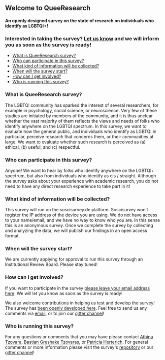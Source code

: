 ## Welcome to QueeResearch 

#### An openly designed survey on the state of research on individuals who identify as LGBTQI+!

### Interested in taking the survey? [Let us know](https://docs.google.com/forms/d/e/1FAIpQLSf7uaxpk0VbUo4CiYDGjXOcT9YjJk7-uWz64Oijs0agIyPQYQ/viewform) and we will inform you as soon as the survey is ready!

* [What is QueeResearch survey?](#what-is-queeresearch-survey)
* [Who can participate in this survey?](#who-can-participate-in-this-survey)
* [What kind of information will be collected?](#what-kind-of-information-will-be-collected)
* [When will the survey start?](#when-will-the-survey-start)
* [How can I get involved?](#how-can-i-get-involved)
* [Who is running this survey?](#who-is-running-this-survey)

### What is QueeResearch survey?
The LGBTQI community has sparked the interest of several researchers, for example in psychology, social science, or
neuroscience. Very few of these studies are initiated by members of the community, and it is thus unclear whether the
vast majority of them reflects the views and needs of folks who identify anywhere on the LGBTQI spectrum. In this survey,
we want to evaluate how the general public, and individuals who identify as LGBTQI in particular, perceive research that
concerns them, or their communities at large. We want to evaluate whether such research is perceived as (a) ethical, (b)
useful, and (c) respectful.

### Who can participate in this survey?
Anyone! We want to hear by folks who identify anywhere on the LGBTQI+ spectrum, but also from individuals who identify
as cis / straight. Although the survey asks about your experience with academic research, you do not need to have any
direct research experience to take part in it!

### What kind of information will be collected?
This survey will run on the soscisurvey.de platform. Soscisurvey won’t register the IP address of the device you are using. We
do not have access to your name/email, and we have no way to know who you are. In this sense this is an anonymous
survey. Once we complete the survey by collecting and analyzing the data, we will publish our findings in an open access
format.

### When will the survey start?
We are currently applying for approval to run this survey through an Institutional Review Board. Please stay tuned!

### How can I get involved?
If you want to participate in the survey [please leave your email address here](https://docs.google.com/forms/d/e/1FAIpQLSf7uaxpk0VbUo4CiYDGjXOcT9YjJk7-uWz64Oijs0agIyPQYQ/viewform). We will let you know as soon as the survey is ready! 

We also welcome contributions in helping us test and develop the survey! The survey has [been openly developed here](https://github.com/aath0/MinoritiesInResearch). Feel free to send us any comments via [email](mailto:queeresearch@gmail.com), or to join our [gitter channel](https://gitter.im/URM_Research/Lobby#)!

### Who is running this survey?
For any questions or comments that you may have please contact [Athina Tzovara](https://github.com/aath0), [Bastian Greshake Tzovaras](https://tzovar.as), or [Patricia Herterich](https://github.com/pherterich). For
general comments or more information please visit the survey's [repository](https://github.com/aath0/MinoritiesInResearch) or our [gitter channel](https://gitter.im/URM_Research/Lobby#)!
